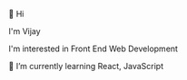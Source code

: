 👋 Hi

I'm Vijay

I'm interested in Front End Web Development

🌱 I’m currently learning React, JavaScript


<!---
VijayParkash/VijayParkash is a ✨ special ✨ repository because its `README.md` (this file) appears on your GitHub profile.
You can click the Preview link to take a look at your changes.
--->
